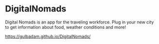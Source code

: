 # DigitalNomads
Digital Nomads is an app for the traveling workforce. Plug in your new city to get information about food, weather conditions and more!


https://gulbadam.github.io/DigitalNomads/
